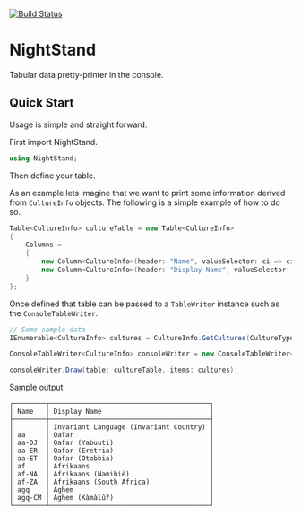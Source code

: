 [![Build Status](https://derhasse.visualstudio.com/NightStand/_apis/build/status/Build%20and%20Package%20Master?branchName=master)](https://derhasse.visualstudio.com/NightStand/_build/latest?definitionId=42&branchName=master)
# NightStand
Tabular data pretty-printer in the console.

## Quick Start

Usage is simple and straight forward.

First import NightStand.

```csharp
using NightStand;
```

Then define your table.

As an example lets imagine that we want to print some information derived from `CultureInfo` objects. The following is a simple example of how to do so.

```csharp
Table<CultureInfo> cultureTable = new Table<CultureInfo>
{
    Columns =
    {
        new Column<CultureInfo>(header: "Name", valueSelector: ci => ci.Name),
        new Column<CultureInfo>(header: "Display Name", valueSelector: ci => ci.DisplayName)
    }
};
```

Once defined that table can be passed to a `TableWriter` instance such as the `ConsoleTableWriter`.

```csharp
// Some sample data
IEnumerable<CultureInfo> cultures = CultureInfo.GetCultures(CultureTypes.AllCultures).Take(10);

ConsoleTableWriter<CultureInfo> consoleWriter = new ConsoleTableWriter<CultureInfo>();

consoleWriter.Draw(table: cultureTable, items: cultures);
```


Sample output
```
┌────────┬────────────────────────────────────────┐
│ Name   │ Display Name                           │
├────────┼────────────────────────────────────────┤
│        │ Invariant Language (Invariant Country) │
│ aa     │ Qafar                                  │
│ aa-DJ  │ Qafar (Yabuuti)                        │
│ aa-ER  │ Qafar (Eretria)                        │
│ aa-ET  │ Qafar (Otobbia)                        │
│ af     │ Afrikaans                              │
│ af-NA  │ Afrikaans (Namibië)                    │
│ af-ZA  │ Afrikaans (South Africa)               │
│ agq    │ Aghem                                  │
│ agq-CM │ Aghem (Kàmàlû?)                        │
└────────┴────────────────────────────────────────┘
```
